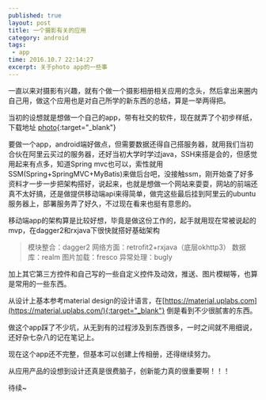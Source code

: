 ```yaml
---
published: true
layout: post
title: 一个摄影有关的应用
category: android
tags: 
 - app
time: 2016.10.7 22:14:27
excerpt: 关于photo app的一些事
---
```


一直以来对摄影有兴趣，就有个做一个摄影相册相关应用的念头，然后拿出来圈内自己用，做这个应用也是对自己所学的新东西的总结，算是一举两得把。

当初的设想就是想做一个自己的app，带有社交的软件，现在就弄了个初步样纸，下载地址 [photo](http://fir.im/fylder){:target="_blank"} 

要做一个app，android端好做点，但需要数据还得自己搭服务器，就用我们当初合伙在阿里云买过的服务器，还好当初大学时学过java，SSH来搭是会的，但感觉用起来有点多，知道Spring mvc也可以，索性就用SSM(Spring+SpringMVC+MyBatis)来做后台吧，没接触ssm，刚开始查了好多资料才一步一步把架构搭好，说起来，也就是想做一个网站来耍耍，网站的前端还真不太好搞，还是做提供移动端api来得简单，做完这些最后挂到阿里云的ubuntu服务器上，部署服务弄了好久，不过现在看来也挺有意思的。

移动端app的架构算是比较好想，毕竟是做这份工作的，起手就用现在常被说起的mvp，在dagger2和rxjava下很快就搭好基础架构

> 模块整合：dagger2
> 网络方面：retrofit2+rxjava（底层okhttp3）
> 数据库：realm
> 图片加载：fresco
> 异常处理：bugly

加上其它第三方控件和自己写的一些自定义控件及动效，推送、图片模糊等，也算是常用的一些东西。

从设计上基本参考material design的设计语言，在[https://material.uplabs.com](https://material.uplabs.com/){:target="_blank"} 倒是看到不少很腻害的东西。

做这个app踩了不少坑，从无到有的过程涉及到东西很多，一时之间就不用细说，还好杂七杂八的记在笔记上。

现在这个app还不完整，但基本可以创建上传相册，还得继续努力。

从应用产品的设想到设计还真是很费脑子，创新能力真的很重要啊！！！

待续~

